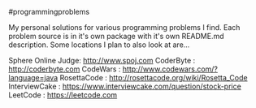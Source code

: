 #programmingproblems

My personal solutions for various programming problems I find.  Each problem source is in it's own package with it's own README.md description.  Some locations I plan to also look at are...

 Sphere Online Judge: http://www.spoj.com
 CoderByte : http://coderbyte.com
 CodeWars : http://www.codewars.com/?language=java
 RosettaCode : http://rosettacode.org/wiki/Rosetta_Code
 InterviewCake : https://www.interviewcake.com/question/stock-price
 LeetCode : https://leetcode.com
